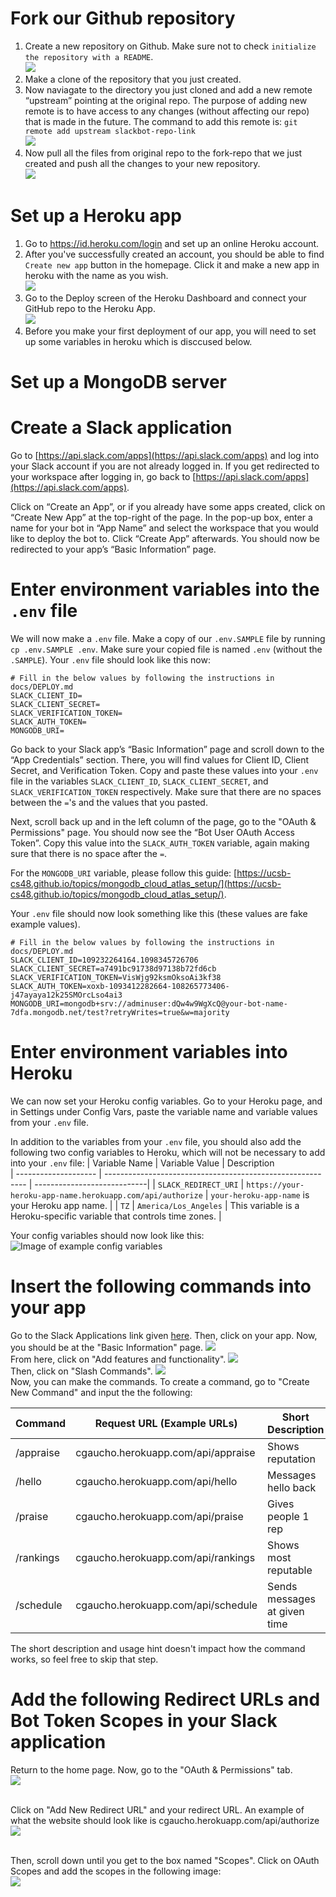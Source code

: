 # Fork our Github repository
1) Create a new repository on Github. Make sure not to check `initialize the repository with a README`.
<br/>![](images/github_1.PNG)
2) Make a clone of the repository that you just created. 
3) Now naviagate to the directory you just cloned and add a new remote “upstream” pointing at the original repo. The purpose of adding new remote is to have access to any changes (without affecting our repo) that is made in the future. The command to add this remote is: 
          `git remote add upstream slackbot-repo-link`
          <br/>![](images/github_2.PNG)
4) Now pull all the files from original repo to the fork-repo that we just created and push all the changes to your new repository.
   <br/>![](images/github_3.PNG)


# Set up a Heroku app
1) Go to https://id.heroku.com/login and set up an online Heroku account.
2) After you've successfully created an account, you should be able to find `Create new app` button in the homepage. Click it and make a new app in heroku with the name as you wish. <br/>![](images/github_4.PNG)
3) Go to the Deploy screen of the Heroku Dashboard and connect your GitHub repo to the Heroku App. <br/>![](images/github_5.PNG)
4) Before you make your first deployment of our app, you will need to set up some variables in heroku which is disccused below. 


# Set up a MongoDB server


# Create a Slack application

Go to [https://api.slack.com/apps](https://api.slack.com/apps) and log into your Slack account if you are not already logged in. If you get redirected to your workspace after logging in, go back to [https://api.slack.com/apps](https://api.slack.com/apps).

Click on “Create an App”, or if you already have some apps created, click on “Create New App” at the top-right of the page. In the pop-up box, enter a name for your bot in “App Name” and select the workspace that you would like to deploy the bot to. Click “Create App” afterwards. You should now be redirected to your app’s “Basic Information” page.

# Enter environment variables into the `.env` file

We will now make a `.env` file. Make a copy of our `.env.SAMPLE` file by running `cp .env.SAMPLE .env`. Make sure your copied file is named `.env` (without the `.SAMPLE`). Your `.env` file should look like this now:

```
# Fill in the below values by following the instructions in docs/DEPLOY.md
SLACK_CLIENT_ID=
SLACK_CLIENT_SECRET=
SLACK_VERIFICATION_TOKEN=
SLACK_AUTH_TOKEN=
MONGODB_URI=
```

Go back to your Slack app’s “Basic Information” page and scroll down to the “App Credentials” section. There, you will find values for Client ID, Client Secret, and Verification Token. Copy and paste these values into your `.env` file in the variables `SLACK_CLIENT_ID`, `SLACK_CLIENT_SECRET`, and `SLACK_VERIFICATION_TOKEN` respectively. Make sure that there are no spaces between the `=`'s and the values that you pasted.

Next, scroll back up and in the left column of the page, go to the "OAuth & Permissions" page. You should now see the “Bot User OAuth Access Token”. Copy this value into the `SLACK_AUTH_TOKEN` variable, again making sure that there is no space after the `=`.

For the `MONGODB_URI` variable, please follow this guide: [https://ucsb-cs48.github.io/topics/mongodb_cloud_atlas_setup/](https://ucsb-cs48.github.io/topics/mongodb_cloud_atlas_setup/).

Your `.env` file should now look something like this (these values are fake example values).
```
# Fill in the below values by following the instructions in docs/DEPLOY.md
SLACK_CLIENT_ID=109232264164.1098345726706
SLACK_CLIENT_SECRET=a7491bc91738d97138b72fd6cb
SLACK_VERIFICATION_TOKEN=VisWjg92ksmOksoAi3kf38
SLACK_AUTH_TOKEN=xoxb-1093412282664-108265773406-j47ayaya12k25SMOrcLso4ai3
MONGODB_URI=mongodb+srv://adminuser:dQw4w9WgXcQ@your-bot-name-7dfa.mongodb.net/test?retryWrites=true&w=majority
```

# Enter environment variables into Heroku

We can now set your Heroku config variables. Go to your Heroku page, and in Settings under Config Vars, paste the variable name and variable values from your `.env` file. 

In addition to the variables from your `.env` file, you should also add the following two config variables to Heroku, which will not be necessary to add into your `.env` file:
| Variable Name        | Variable Value                                             | Description            
| -------------------- | ---------------------------------------------------------- | ----------------------------|
| `SLACK_REDIRECT_URI` | `https://your-heroku-app-name.herokuapp.com/api/authorize` | `your-heroku-app-name` is your Heroku app name.            |
| `TZ`                 | `America/Los_Angeles`                                      | This variable is a Heroku-specific variable that controls time zones.         |

Your config variables should now look like this:
![Image of example config variables](images/heroku-config-vars-example.png)

# Insert the following commands into your app

Go to the Slack Applications link given [here](https://api.slack.com/apps). Then, click on your app.
Now, you should be at the "Basic Information" page.
![](images/commandHelp1.png)
<br/>From here, click on "Add features and functionality".
![](images/commandHelp2.png)
<br/>Then, click on "Slash Commands".
![](images/commandHelp3.png)
<br/>Now, you can make the commands. To create a command, go to "Create New Command" and input
the the following:

| Command   | Request URL (Example URLs)         | Short Description            | Usage Hint                |
| --------- | ---------------------------------- | ---------------------------- | ------------------------- |
| /appraise | cgaucho.herokuapp.com/api/appraise | Shows reputation             | [User]                    |
| /hello    | cgaucho.herokuapp.com/api/hello    | Messages hello back          |                           |
| /praise   | cgaucho.herokuapp.com/api/praise   | Gives people 1 rep           | [User]                    |
| /rankings | cgaucho.herokuapp.com/api/rankings | Shows most reputable         |                           |
| /schedule | cgaucho.herokuapp.com/api/schedule | Sends messages at given time | [Create/Delete/List/Help] |

The short description and usage hint doesn't impact how the command works, so feel free to skip that step.

# Add the following Redirect URLs and Bot Token Scopes in your Slack application

Return to the home page. Now, go to the "OAuth & Permissions" tab.
<br/>![](images/scopeHelp1.png)

<br/>Click on "Add New Redirect URL" and your redirect URL. An example of what the website should look like is cgaucho.herokuapp.com/api/authorize
<br/>![](images/scopeHelp3.png)

<br/> Then, scroll down until you get to the box named "Scopes". Click on OAuth Scopes and add the scopes in the following image:
<br/>![](images/scopeHelp2.png)
